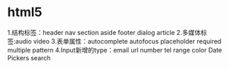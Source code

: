 # html5
1.结构标签：header nav section aside footer  dialog  article
2.多媒体标签:audio video 
3.表单属性：autocomplete  autofocus  placeholder required multiple  pattern
4.Input新增的type：email url number tel  range color  Date Pickers search